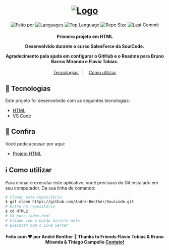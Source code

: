 <h1 align="center">
   <a href="https://github.com/Andre-Benther/Soulcode/">
	<img alt="Logo" src="Paginas/SoulCode.png" />
	</a>
    <br>
</h1>

<p align="center">
  <a href="https://www.linkedin.com/in/schuenckbenther/">
  <img alt="Feito por" src="https://img.shields.io/static/v1?label=Made%20By&message=Andre%20Benther&color=orange&style=for-the-badge">
	</a>
  
  <img alt="Languages" src="https://img.shields.io/github/languages/count/Andre-Benther/Soulcode?style=for-the-badge">
  
  <img alt="Top Language" src="https://img.shields.io/github/languages/top/Andre-Benther/Soulcode?style=for-the-badge">
  
  <img alt="Repo Size" src="https://img.shields.io/github/repo-size/Andre-Benther/Soulcode?style=for-the-badge">
  
  <img alt="Last Commit" src="https://img.shields.io/github/last-commit/Andre-Benther/Soulcode?style=for-the-badge">
</p>

<h4 align="center">
  <p>Primeiro projeto em HTML</p>
  
  <p>Desenvolvido durante o curso SalesForce da SoulCode.</p>

  <p>
  Agradecimento pela ajuda em configurar o GitHub e o Readme para Bruno Barros Miranda e Flavio Tobias.
    
    
  </p>
</h4>


<p align="center">
  <a href="#rocket-technologies">Tecnologias</a>&nbsp;&nbsp;&nbsp;|&nbsp;&nbsp;&nbsp;
  <a href="#information_source-how-to-use">Como utilizar</a>

## :rocket: Tecnologias

Este projeto foi desenvolvido com as seguintes tecnologias:

-  [HTML](https://developer.mozilla.org/pt-BR/docs/Web/HTML)
-  [VS Code][vc]

## :eyes: Confira

Você pode acessar por aqui:

-  [Projeto HTML][demo]

## :information_source: Como utilizar

Para clonar e executar este aplicativo, você precisará do Git instalado em seu computador. Da sua linha de comando:

```bash
# Clonar este repositório
$ git clone https://github.com/Andre-Benther/Soulcode.git
# Entre no repositório
$ cd HTML2
# Vá para index.html
# Clique com o botão direito nele
# Executar com o Live Server
```

<h4 align="center">
    Feito com ♥ por André Benther 👋 Thanks to Friends Flávio Tobias & Bruno Miranda & Thiago Campello <a href="https://www.linkedin.com/in/schuenckbenther/" target="_blank">Contato!</a>
</h4>

[vc]: https://code.visualstudio.com/
[vceditconfig]: https://marketplace.visualstudio.com/items?itemName=EditorConfig.EditorConfig
[vceslint]: https://marketplace.visualstudio.com/items?itemName=dbaeumer.vscode-eslint
[demo]: https://thiagocampello.github.io/Soulcode/
